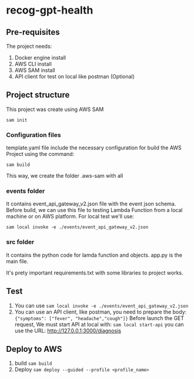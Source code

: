 # recog-gpt-health

## Pre-requisites
The project needs:
1. Docker engine install
2. AWS CLI install
3. AWS SAM install
4. API client for test on local like postman (Optional)

## Project structure
This project was create using AWS SAM

```sam init```

### Configuration files
template.yaml file include the necessary configuration for build the AWS Project using the command:

```sam build```

This way, we create the folder .aws-sam with all 
### events folder
It contains event_api_gateway_v2.json file with the event json schema. Before build, we can use this file to testing Lambda Function from a local machine or on AWS platform. For local test we'll use:

```sam local invoke -e ./events/event_api_gateway_v2.json```

### src folder
It contains the python code for lamda function and objects. app.py is the main file.

It's prety important requirements.txt with some libraries to project works.

## Test
1. You can use ```sam local invoke -e ./events/event_api_gateway_v2.json```
2. You can use an API client, like postman, you need to prepare the body:
```{"symptoms": ["fever", "headache","cough"]}```
Before launch the GET request, We must start API at local with:
```sam local start-api```
you can use the URL: http://127.0.0.1:3000/diagnosis

## Deploy to AWS
1. build ```sam build```
2. Deploy ```sam deploy --guided --profile <profile_name>```